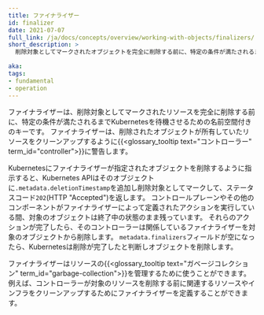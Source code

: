 ```yaml
---
title: ファイナライザー
id: finalizer
date: 2021-07-07
full_link: /ja/docs/concepts/overview/working-with-objects/finalizers/
short_description: >
  削除対象としてマークされたオブジェクトを完全に削除する前に、特定の条件が満たされるまでKubernetesを待機させるための名前空間付きのキーです。

aka: 
tags:
- fundamental
- operation
---
```

ファイナライザーは、削除対象としてマークされたリソースを完全に削除する前に、特定の条件が満たされるまでKubernetesを待機させるための名前空間付きのキーです。
ファイナライザーは、削除されたオブジェクトが所有していたリソースをクリーンアップするように{{<glossary_tooltip text="コントローラー" term_id="controller">}}に警告します。

<!--more-->

Kubernetesにファイナライザーが指定されたオブジェクトを削除するように指示すると、Kubernetes APIはそのオブジェクトに`.metadata.deletionTimestamp`を追加し削除対象としてマークして、ステータスコード`202`(HTTP "Accepted")を返します。
コントロールプレーンやその他のコンポーネントがファイナライザーによって定義されたアクションを実行している間、対象のオブジェクトは終了中の状態のまま残っています。
それらのアクションが完了したら、そのコントローラーは関係しているファイナライザーを対象のオブジェクトから削除します。
`metadata.finalizers`フィールドが空になったら、Kubernetesは削除が完了したと判断しオブジェクトを削除します。

ファイナライザーはリソースの{{<glossary_tooltip text="ガベージコレクション" term_id="garbage-collection">}}を管理するために使うことができます。
例えば、コントローラーが対象のリソースを削除する前に関連するリソースやインフラをクリーンアップするためにファイナライザーを定義することができます。

